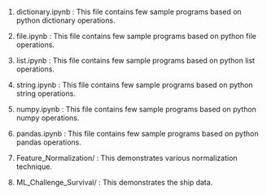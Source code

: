 1. dictionary.ipynb 	    : This file contains few sample programs based on python dictionary operations.

2. file.ipynb			        : This file contains few sample programs based on python file operations.

3. list.ipynb 			      : This file contains few sample programs based on python list operations.

4. string.ipynb 		      : This file contains few sample programs based on python string operations.

5. numpy.ipynb 			      : This file contains few sample programs based on python numpy operations.

6. pandas.ipynb 		      : This file contains few sample programs based on python pandas operations.

7. Feature_Normalization/	  : This demonstrates various normalization technique.

8. ML_Challenge_Survival/	  : This demonstrates the ship data.